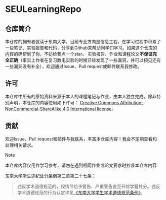 # SEULearningRepo
## 仓库简介
本仓库的拥有者就读于东南大学，目前专业方向是信息工程，在学习过程中积累了一些笔记、实验报告和代码，分享到Github来帮助同学们学习。如果这个仓库的内容的确帮到了你，不妨给我点一个star。
实验报告、作业和课程论文**不保证完全正确**（事实上作者在复习数电实验的时候已经发现了一些漏洞，并可以预见还有一些漏洞没有补全），欢迎通过Issue、Pull request或邮件联系我修改。

## 许可
本仓库中所有的原始资料来源于本人的课程笔记与作业，由本人独立完成。除非特别声明，本仓库的内容使用如下许可： [Creative Commons Attribution-NonCommercial-ShareAlike 4.0 International license](https://creativecommons.org/licenses/by-nc-sa/4.0/)。
## 贡献
欢迎Issue、Pull request和邮件与我联系，丰富本仓库内容！我会不定期查看和处理相关请求。

>[!NOTE]
>本仓库内容仅用作学习参考，请勿在遇到相同作业或论文要求时抄袭本仓库内容

[东南大学学生违纪处分条例](https://xsc.seu.edu.cn/2021/0902/c23814a383422/page.htm)第二章第二十七条：

> 违反学术道德规范的，视情节给予警告、严重警告直至开除学籍处分。违反学术道德规范的行为认定详见[《东南大学学生学术道德规范条例》](https://jwc.seu.edu.cn/2012/0321/c21683a81785/page.htm)。